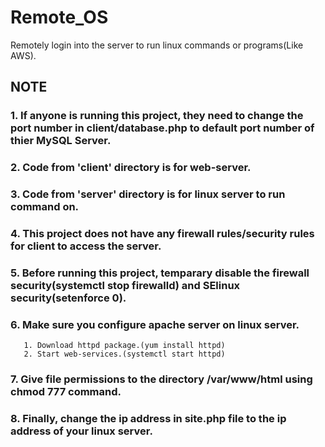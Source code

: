# Remote_OS
Remotely login into the server to run linux commands or programs(Like AWS).
## NOTE
### 1. If anyone is running this project, they need to change the port number in client/database.php to default port number of thier MySQL Server.
### 2. Code from 'client' directory is for web-server.
### 3. Code from 'server' directory is for linux server to run command on.
### 4. This project does not have any firewall rules/security rules for client to access the server.
### 5. Before running this project, temparary disable the firewall security(systemctl stop firewalld) and SElinux security(setenforce 0).
### 6. Make sure you configure apache server on linux server.
       1. Download httpd package.(yum install httpd)
       2. Start web-services.(systemctl start httpd)
### 7. Give file permissions to the directory /var/www/html using chmod 777 command.
### 8. Finally, change the ip address in site.php file to the ip address of your linux server.
